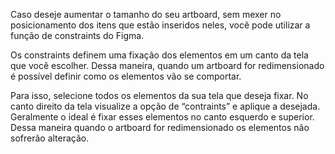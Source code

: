 Caso deseje aumentar o tamanho do seu artboard, sem mexer no posicionamento dos itens que estão inseridos neles, você pode utilizar a função de constraints do Figma.

Os constraints definem uma fixação dos elementos em um canto da tela que você escolher. Dessa maneira, quando um artboard for redimensionado é possível definir como os elementos vão se comportar.

Para isso, selecione todos os elementos da sua tela que deseja fixar. No canto direito da tela visualize a opção de “contraints” e aplique a desejada. Geralmente o ideal é fixar esses elementos no canto esquerdo e superior. Dessa maneira quando o artboard for redimensionado os elementos não sofrerão alteração.